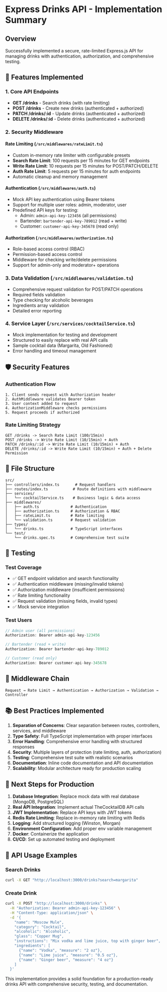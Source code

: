 # Express Drinks API - Implementation Summary

## Overview
Successfully implemented a secure, rate-limited Express.js API for managing drinks with authentication, authorization, and comprehensive testing.

## 🚀 Features Implemented

### 1. Core API Endpoints
- **GET /drinks** - Search drinks (with rate limiting)
- **POST /drinks** - Create new drinks (authenticated + authorized)
- **PATCH /drinks/:id** - Update drinks (authenticated + authorized)
- **DELETE /drinks/:id** - Delete drinks (authenticated + authorized)

### 2. Security Middleware

#### Rate Limiting (`/src/middlewares/rateLimit.ts`)
- Custom in-memory rate limiter with configurable presets
- **Search Rate Limit**: 100 requests per 15 minutes for GET endpoints
- **Write Rate Limit**: 10 requests per 15 minutes for POST/PATCH/DELETE
- **Auth Rate Limit**: 5 requests per 15 minutes for auth endpoints
- Automatic cleanup and memory management

#### Authentication (`/src/middlewares/auth.ts`)
- Mock API key authentication using Bearer tokens
- Support for multiple user roles: admin, moderator, user
- Predefined API keys for testing:
  - Admin: `admin-api-key-123456` (all permissions)
  - Bartender: `bartender-api-key-789012` (read + write)
  - Customer: `customer-api-key-345678` (read only)

#### Authorization (`/src/middlewares/authorization.ts`)
- Role-based access control (RBAC)
- Permission-based access control
- Middleware for checking write/delete permissions
- Support for admin-only and moderator+ operations

### 3. Data Validation (`/src/middlewares/validation.ts`)
- Comprehensive request validation for POST/PATCH operations
- Required fields validation
- Type checking for alcoholic beverages
- Ingredients array validation
- Detailed error reporting

### 4. Service Layer (`/src/services/cocktailService.ts`)
- Mock implementation for testing and development
- Structured to easily replace with real API calls
- Sample cocktail data (Margarita, Old Fashioned)
- Error handling and timeout management

## 🛡️ Security Features

### Authentication Flow
```
1. Client sends request with Authorization header
2. AuthMiddleware validates Bearer token
3. User context added to request
4. AuthorizationMiddleware checks permissions
5. Request proceeds if authorized
```

### Rate Limiting Strategy
```
GET /drinks -> Search Rate Limit (100/15min)
POST /drinks -> Write Rate Limit (10/15min) + Auth
PATCH /drinks/:id -> Write Rate Limit (10/15min) + Auth  
DELETE /drinks/:id -> Write Rate Limit (10/15min) + Auth + Delete Permission
```

## 📁 File Structure
```
src/
├── controllers/index.ts       # Request handlers
├── routes/index.ts           # Route definitions with middleware
├── services/
│   └── cocktailService.ts    # Business logic & data access
├── middlewares/
│   ├── auth.ts              # Authentication
│   ├── authorization.ts     # Authorization & RBAC
│   ├── rateLimit.ts         # Rate limiting
│   └── validation.ts        # Request validation
├── types/
│   └── drinks.ts            # TypeScript interfaces
└── test/
    └── drinks.spec.ts       # Comprehensive test suite
```

## 🧪 Testing

### Test Coverage
- ✅ GET endpoint validation and search functionality
- ✅ Authentication middleware (missing/invalid tokens)
- ✅ Authorization middleware (insufficient permissions)
- ✅ Rate limiting functionality
- ✅ Request validation (missing fields, invalid types)
- ✅ Mock service integration

### Test Users
```typescript
// Admin user (all permissions)
Authorization: Bearer admin-api-key-123456

// Bartender (read + write)
Authorization: Bearer bartender-api-key-789012  

// Customer (read only)
Authorization: Bearer customer-api-key-345678
```

## 🔄 Middleware Chain
```
Request → Rate Limit → Authentication → Authorization → Validation → Controller
```

## 📚 Best Practices Implemented

1. **Separation of Concerns**: Clear separation between routes, controllers, services, and middleware
2. **Type Safety**: Full TypeScript implementation with proper interfaces
3. **Error Handling**: Comprehensive error handling with structured responses
4. **Security**: Multiple layers of protection (rate limiting, auth, authorization)
5. **Testing**: Comprehensive test suite with realistic scenarios
6. **Documentation**: Inline code documentation and API documentation
7. **Scalability**: Modular architecture ready for production scaling

## 🚀 Next Steps for Production

1. **Database Integration**: Replace mock data with real database (MongoDB, PostgreSQL)
2. **Real API Integration**: Implement actual TheCocktailDB API calls
3. **JWT Implementation**: Replace API keys with JWT tokens
4. **Redis Rate Limiting**: Replace in-memory rate limiting with Redis
5. **Logging**: Add structured logging (Winston, Morgan)
6. **Environment Configuration**: Add proper env variable management
7. **Docker**: Containerize the application
8. **CI/CD**: Set up automated testing and deployment

## 🔗 API Usage Examples

### Search Drinks
```bash
curl -X GET "http://localhost:3000/drinks?search=margarita"
```

### Create Drink
```bash
curl -X POST "http://localhost:3000/drinks" \
  -H "Authorization: Bearer admin-api-key-123456" \
  -H "Content-Type: application/json" \
  -d '{
    "name": "Moscow Mule",
    "category": "Cocktail",
    "alcoholic": "Alcoholic",
    "glass": "Copper Mug",
    "instructions": "Mix vodka and lime juice, top with ginger beer",
    "ingredients": [
      {"name": "Vodka", "measure": "2 oz"},
      {"name": "Lime juice", "measure": "0.5 oz"},
      {"name": "Ginger beer", "measure": "4 oz"}
    ]
  }'
```

This implementation provides a solid foundation for a production-ready drinks API with comprehensive security, testing, and documentation.
